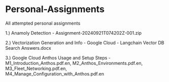 # Personal-Assignments
All attempted personal assignments

1.) Anamoly Detection - Assignment-20240921T074202Z-001.zip

2.) Vectorization Generation and Info - Google Cloud - Langchain Vector DB Search Answers.docx

3.) Google Cloud Anthos Usage and Setup Steps - M1_Introduction_Anthos.pdf.en, M2_Anthos_Environments.pdf.en, M3_Fleet_Networking.pdf.en, M4_Manage_Configuration_with_Anthos.pdf.en

